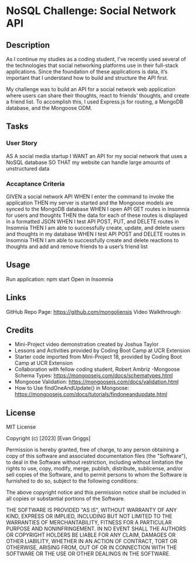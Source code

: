 # NoSQL Challenge: Social Network API

## Description

As I continue my studies as a coding student, I've recently used several of the technologies that social networking platforms use in their full-stack applications. Since the foundation of these applications is data, it’s important that I understand how to build and structure the API first. 

My challenge was to build an API for a social network web application where users can share their thoughts, react to friends’ thoughts, and create a friend list. To accomplish this, I used Express.js for routing, a MongoDB database, and the Mongoose ODM. 

## Tasks 

### User Story
AS A social media startup
I WANT an API for my social network that uses a NoSQL database
SO THAT my website can handle large amounts of unstructured data

### Accaptance Criteria
GIVEN a social network API
WHEN I enter the command to invoke the application
THEN my server is started and the Mongoose models are synced to the MongoDB database
WHEN I open API GET routes in Insomnia for users and thoughts
THEN the data for each of these routes is displayed in a formatted JSON
WHEN I test API POST, PUT, and DELETE routes in Insomnia
THEN I am able to successfully create, update, and delete users and thoughts in my database
WHEN I test API POST and DELETE routes in Insomnia
THEN I am able to successfully create and delete reactions to thoughts and add and remove friends to a user’s friend list

## Usage

Run application: npm start
Open in Insomnia

## Links
GitHub Repo Page: https://github.com/mongoliensis
Video Walkthrough: 

## Credits

- Mini-Project video demonstration created by Joshua Taylor
- Lessons and Activities provided by Coding Boot Camp at UCR Extension
- Starter code imported from Mini-Project 18, provided by Coding Boot Camp at UCR Extension
- Collaboration with fellow coding student, Robert Ambriz
-Mongoose Schema Types: https://mongoosejs.com/docs/schematypes.html
- Mongoose Validation: https://mongoosejs.com/docs/validation.html
- How to Use findOneAndUpdate() in Mongoose: https://mongoosejs.com/docs/tutorials/findoneandupdate.html

## License

MIT License

Copyright (c) [2023] [Evan Griggs]

Permission is hereby granted, free of charge, to any person obtaining a copy
of this software and associated documentation files (the "Software"), to deal
in the Software without restriction, including without limitation the rights
to use, copy, modify, merge, publish, distribute, sublicense, and/or sell
copies of the Software, and to permit persons to whom the Software is
furnished to do so, subject to the following conditions:

The above copyright notice and this permission notice shall be included in all
copies or substantial portions of the Software.

THE SOFTWARE IS PROVIDED "AS IS", WITHOUT WARRANTY OF ANY KIND, EXPRESS OR
IMPLIED, INCLUDING BUT NOT LIMITED TO THE WARRANTIES OF MERCHANTABILITY,
FITNESS FOR A PARTICULAR PURPOSE AND NONINFRINGEMENT. IN NO EVENT SHALL THE
AUTHORS OR COPYRIGHT HOLDERS BE LIABLE FOR ANY CLAIM, DAMAGES OR OTHER
LIABILITY, WHETHER IN AN ACTION OF CONTRACT, TORT OR OTHERWISE, ARISING FROM,
OUT OF OR IN CONNECTION WITH THE SOFTWARE OR THE USE OR OTHER DEALINGS IN THE
SOFTWARE.